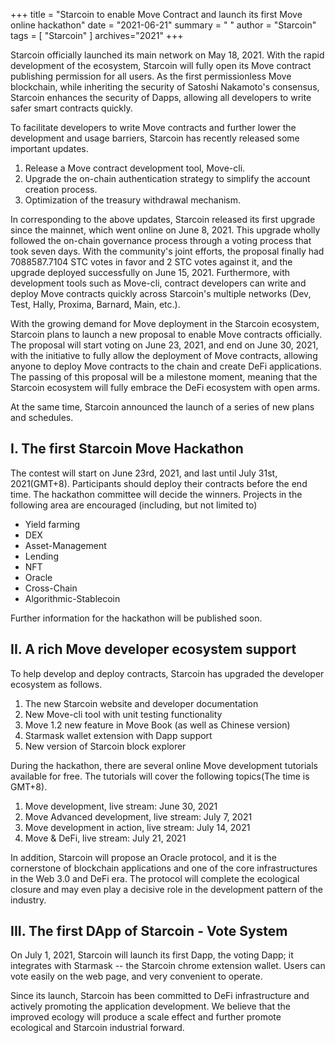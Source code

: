 +++
title = "Starcoin to enable Move Contract and launch its first Move online hackathon"
date = "2021-06-21"
summary = " "
author = "Starcoin"
tags = [
    "Starcoin"
]
archives="2021"
+++

Starcoin officially launched its main network on May 18, 2021. With the rapid development of the ecosystem, Starcoin will fully open its Move contract publishing permission for all users. As the first permissionless Move blockchain, while inheriting the security of Satoshi Nakamoto's consensus, Starcoin enhances the security of Dapps, allowing all developers to write safer smart contracts quickly.

To facilitate developers to write Move contracts and further lower the development and usage barriers, Starcoin has recently released some important updates.

 1. Release a Move contract development tool, Move-cli.
 2. Upgrade the on-chain authentication strategy to simplify the account creation process.
 3. Optimization of the treasury withdrawal mechanism.

In corresponding to the above updates, Starcoin released its first upgrade since the mainnet, which went online on June 8, 2021. This upgrade wholly followed the on-chain governance process through a voting process that took seven days. With the community's joint efforts, the proposal finally had 7088587.7104 STC votes in favor and 2 STC votes against it, and the upgrade deployed successfully on June 15, 2021. Furthermore, with development tools such as Move-cli, contract developers can write and deploy Move contracts quickly across Starcoin's multiple networks (Dev, Test, Hally, Proxima, Barnard, Main, etc.).

With the growing demand for Move deployment in the Starcoin ecosystem, Starcoin plans to launch a new proposal to enable Move contracts officially. The proposal will start voting on June 23, 2021, and end on June 30, 2021, with the initiative to fully allow the deployment of Move contracts, allowing anyone to deploy Move contracts to the chain and create DeFi applications. The passing of this proposal will be a milestone moment, meaning that the Starcoin ecosystem will fully embrace the DeFi ecosystem with open arms.

At the same time, Starcoin announced the launch of a series of new plans and schedules.

## I. The first Starcoin Move Hackathon

The contest will start on June 23rd, 2021, and last until July 31st, 2021(GMT+8). Participants should deploy their contracts before the end time. The hackathon committee will decide the winners. Projects in the following area are encouraged (including, but not limited to)

 - Yield farming
 - DEX
 - Asset-Management
 - Lending
 - NFT
 - Oracle
 - Cross-Chain
 - Algorithmic-Stablecoin

 Further information for the hackathon will be published soon.

## II. A rich Move developer ecosystem support

 To help develop and deploy contracts, Starcoin has upgraded the developer ecosystem as follows.

 1. The new Starcoin website and developer documentation
 2. New Move-cli tool with unit testing functionality
 3. Move 1.2 new feature in Move Book (as well as Chinese version)
 4. Starmask wallet extension with Dapp support
 5. New version of Starcoin block explorer

 During the hackathon, there are several online Move development tutorials available for free. The tutorials will cover the following topics(The time is GMT+8).

 1. Move development, live stream: June 30, 2021
 2. Move Advanced development, live stream: July 7, 2021
 3. Move development in action, live stream: July 14, 2021
 4. Move & DeFi, live stream: July 21, 2021

 In addition, Starcoin will propose an Oracle protocol, and it is the cornerstone of blockchain applications and one of the core infrastructures in the Web 3.0 and DeFi era. The protocol will complete the ecological closure and may even play a decisive role in the development pattern of the industry.

## III. The first DApp of Starcoin - Vote System

 On July 1, 2021, Starcoin will launch its first Dapp, the voting Dapp; it integrates with Starmask -- the Starcoin chrome extension wallet. Users can vote easily on the web page, and very convenient to operate.

 Since its launch, Starcoin has been committed to DeFi infrastructure and actively promoting the application development. We believe that the improved ecology will produce a scale effect and further promote ecological and Starcoin industrial forward.
